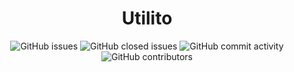 <div align="center"><h1>Utilito</h1></div>
<div align="center"><img alt="GitHub issues" src="https://img.shields.io/github/issues/Noxxe-0001/Utilito?color=%237298da&style=for-the-badge"> <img alt="GitHub closed issues" src="https://img.shields.io/github/issues-closed-raw/Noxxe-0001/Utilito?color=%237298da&style=for-the-badge"> <img alt="GitHub commit activity" src="https://img.shields.io/github/commit-activity/y/Noxxe-0001/Utilito?color=%237298da&style=for-the-badge"> <img alt="GitHub contributors" src="https://img.shields.io/github/contributors/Noxxe-0001/Utilito?style=for-the-badge"></div>


